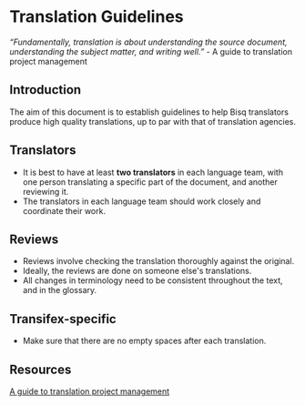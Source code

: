 # Translation Guidelines

*“Fundamentally, translation is about understanding the source document, understanding the subject matter, and writing well.”* 
                                                                                 - A guide to translation project management

## Introduction
The aim of this document is to establish guidelines to help Bisq translators produce high quality translations, up to par with that of translation agencies.

## Translators
- It is best to have at least **two translators** in each language team, with one person translating a specific part of the document, and another reviewing it.
- The translators in each language team should work closely and coordinate their work.

## Reviews
- Reviews involve checking the translation thoroughly against the original.
- Ideally, the reviews are done on someone else's translations.
- All changes in terminology need to be consistent throughout the text, and in the glossary. 

## Transifex-specific
- Make sure that there are no empty spaces after each translation.

## Resources
[A guide to translation project management](https://courses.comet.ucar.edu/pluginfile.php/27060/mod_resource/content/12/GuideToTranslationManagement_V1a_02102017_final.pdf)

